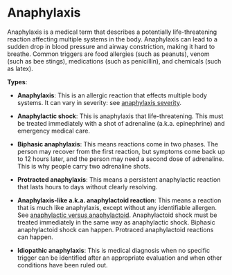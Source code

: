 <!--
source: gpt-3 + jph editing
tags: conditions
-->

# Anaphylaxis

Anaphylaxis is a medical term that describes a potentially life-threatening reaction affecting multiple systems in the body.
Anaphylaxis can lead to a sudden drop in blood pressure and airway constriction, making it hard to breathe. Common triggers are food allergies (such as peanuts), venom (such as bee stings), medications (such as penicillin), and chemicals (such as latex).

**Types**:

* **Anaphylaxis**: This is an allergic reaction that effects multiple body systems. It can vary in severity: see [anaphylaxis severity](../anaphylaxis-severity/).

* **Anaphylactic shock**: This is anaphylaxis that life-threatening. This must be treated immediately with a shot of adrenaline (a.k.a. epinephrine) and emergency medical care.

* **Biphasic anaphylaxis**: This means reactions come in two phases. The person may recover from the first reaction, but symptoms come back up to 12 hours later, and the person may need a second dose of adrenaline. This is why people carry two adrenaline shots.

* **Protracted anaphylaxis**: This means a persistent anaphylactic reaction that lasts hours to days without clearly resolving.

* **Anaphylaxis-like a.k.a. anaphylactoid reaction**: This means a reaction that is much like anaphylaxis, except without any identifiable allergen. See [anaphylactic versus anaphylactoid](../anaphylactic-versus-anaphylactoid/). Anaphylactoid shock must be treated immediately in the same way as anaphylactic shock. Biphasic anaphylactoid shock can happen. Protraced anaphylactoid reactions can happen.

* **Idiopathic anaphylaxis**: This is medical diagnosis when no specific trigger can be identified after an appropriate evaluation and when other conditions have been ruled out.
